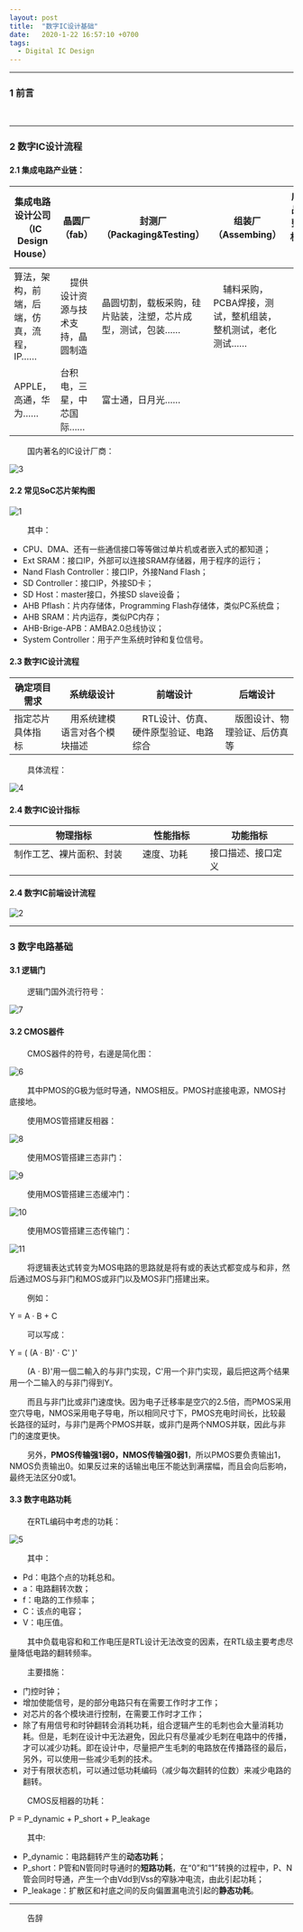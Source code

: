 ```yaml
---
layout: post
title:  "数字IC设计基础"
date:   2020-1-22 16:57:10 +0700
tags:
  - Digital IC Design
---
```


-------

### 1 前言 

&#160; &#160; &#160; &#160; 

----

### 2 数字IC设计流程

#### 2.1 集成电路产业链：

| 集成电路设计公司（IC Design House） | 晶圆厂（fab） | 封测厂（Packaging&Testing） | 组装厂（Assembing） | 成品整机&#160; &#160; &#160; &#160;   |
|---|---|---|---|---|
| 算法，架构，前端，后端，仿真，流程，IP…… | &#160; &#160; 提供设计资源与技术支持，晶圆制造 | 晶圆切割，载板采购，硅片贴装，注塑，芯片成型，测试，包装…… | &#160; &#160; 辅料采购，PCBA焊接，测试，整机组装，整机测试，老化测试…… | &#160; &#160; &#160; &#160; &#160; &#160; &#160;  | 
| APPLE，高通，华为…… | 台积电，三星，中芯国际…… | 富士通，日月光…… |  | &#160; &#160; &#160; &#160; &#160; &#160; &#160; &#160; &#160; &#160; &#160;  |



&#160; &#160; &#160; &#160; 国内著名的IC设计厂商：

![3](https://raw.githubusercontent.com/Verdvana/Verdvana.github.io/master/_posts/%E6%95%B0%E5%AD%97IC%E8%AE%BE%E8%AE%A1%E5%9F%BA%E7%A1%80/3.jpg)


#### 2.2 常见SoC芯片架构图

![1](https://raw.githubusercontent.com/Verdvana/Verdvana.github.io/master/_posts/%E6%95%B0%E5%AD%97IC%E8%AE%BE%E8%AE%A1%E5%9F%BA%E7%A1%80/1.jpg)

&#160; &#160; &#160; &#160; 其中：

* CPU、DMA、还有一些通信接口等等做过单片机或者嵌入式的都知道；
* Ext SRAM：接口IP，外部可以连接SRAM存储器，用于程序的运行；
* Nand Flash Controller：接口IP，外接Nand Flash；
* SD Controller：接口IP，外接SD卡；
* SD Host：master接口，外接SD slave设备；
* AHB Pflash：片内存储体，Programming Flash存储体，类似PC系统盘；
* AHB SRAM：片内运存，类似PC内存；
* AHB-Brige-APB：AMBA2.0总线协议；
* System Controller：用于产生系统时钟和复位信号。


#### 2.3 数字IC设计流程

| 确定项目需求 | 系统级设计 | 前端设计 | 后端设计 |
|---|---|---|---|
| 指定芯片具体指标&#160; &#160;  | &#160; &#160; 用系统建模语言对各个模块描述&#160; &#160;  | &#160; &#160; RTL设计、仿真、硬件原型验证、电路综合&#160; &#160;  | &#160; &#160; 版图设计、物理验证、后仿真等  |

&#160; &#160; &#160; &#160; 具体流程：

![4](https://raw.githubusercontent.com/Verdvana/Verdvana.github.io/master/_posts/%E6%95%B0%E5%AD%97IC%E8%AE%BE%E8%AE%A1%E5%9F%BA%E7%A1%80/4.jpg)

#### 2.4 数字IC设计指标

| 物理指标 | 性能指标 | 功能指标 |
|---|---|---|
| 制作工艺、裸片面积、封装&#160; &#160;&#160; &#160;   | 速度、功耗&#160; &#160;&#160; &#160;   | 接口描述、接口定义 |

#### 2.4 数字IC前端设计流程

![2](https://raw.githubusercontent.com/Verdvana/Verdvana.github.io/master/_posts/%E6%95%B0%E5%AD%97IC%E8%AE%BE%E8%AE%A1%E5%9F%BA%E7%A1%80/2.jpg)


----

### 3 数字电路基础

#### 3.1 逻辑门

&#160; &#160; &#160; &#160; 逻辑门国外流行符号：

![7](https://raw.githubusercontent.com/Verdvana/Verdvana.github.io/master/_posts/%E6%95%B0%E5%AD%97IC%E8%AE%BE%E8%AE%A1%E5%9F%BA%E7%A1%80/7.jpg)

#### 3.2 CMOS器件

&#160; &#160; &#160; &#160; CMOS器件的符号，右邊是简化图：

![6](https://raw.githubusercontent.com/Verdvana/Verdvana.github.io/master/_posts/%E6%95%B0%E5%AD%97IC%E8%AE%BE%E8%AE%A1%E5%9F%BA%E7%A1%80/6.jpg)


&#160; &#160; &#160; &#160; 其中PMOS的G极为低时导通，NMOS相反。PMOS衬底接电源，NMOS衬底接地。

&#160; &#160; &#160; &#160; 使用MOS管搭建反相器：

![8](https://raw.githubusercontent.com/Verdvana/Verdvana.github.io/master/_posts/%E6%95%B0%E5%AD%97IC%E8%AE%BE%E8%AE%A1%E5%9F%BA%E7%A1%80/8.jpg)

&#160; &#160; &#160; &#160; 使用MOS管搭建三态非门：

![9](https://raw.githubusercontent.com/Verdvana/Verdvana.github.io/master/_posts/%E6%95%B0%E5%AD%97IC%E8%AE%BE%E8%AE%A1%E5%9F%BA%E7%A1%80/9.jpg)

&#160; &#160; &#160; &#160; 使用MOS管搭建三态缓冲门：

![10](https://raw.githubusercontent.com/Verdvana/Verdvana.github.io/master/_posts/%E6%95%B0%E5%AD%97IC%E8%AE%BE%E8%AE%A1%E5%9F%BA%E7%A1%80/10.jpg)

&#160; &#160; &#160; &#160; 使用MOS管搭建三态传输门：

![11](https://raw.githubusercontent.com/Verdvana/Verdvana.github.io/master/_posts/%E6%95%B0%E5%AD%97IC%E8%AE%BE%E8%AE%A1%E5%9F%BA%E7%A1%80/11.jpg)

&#160; &#160; &#160; &#160; 将逻辑表达式转变为MOS电路的思路就是将有或的表达式都变成与和非，然后通过MOS与非门和MOS或非门以及MOS非门搭建出来。


&#160; &#160; &#160; &#160; 例如：

Y = A · B + C

&#160; &#160; &#160; &#160; 可以写成：

Y = ( (A · B)' · C' )'

&#160; &#160; &#160; &#160; (A · B)'用一個二輸入的与非门实现，C'用一个非门实现，最后把这两个结果用一个二输入的与非门得到Y。

&#160; &#160; &#160; &#160; 而且与非门比或非门速度快。因为电子迁移率是空穴的2.5倍，而PMOS采用空穴导电，NMOS采用电子导电，所以相同尺寸下，PMOS充电时间长，比较最长路径的延时，与非门是两个PMOS并联，或非门是两个NMOS并联，因此与非门的速度更快。

&#160; &#160; &#160; &#160; 另外，**PMOS传输强1弱0，NMOS传输强0弱1**，所以PMOS要负责输出1，NMOS负责输出0。如果反过来的话输出电压不能达到满摆幅，而且会向后影响，最终无法区分0或1。


#### 3.3 数字电路功耗

&#160; &#160; &#160; &#160; 在RTL编码中考虑的功耗：

![5](https://raw.githubusercontent.com/Verdvana/Verdvana.github.io/master/_posts/%E6%95%B0%E5%AD%97IC%E8%AE%BE%E8%AE%A1%E5%9F%BA%E7%A1%80/5.jpg)

&#160; &#160; &#160; &#160; 其中：

* Pd：电路个点的功耗总和。
* a：电路翻转次数；
* f：电路的工作频率；
* C：该点的电容；
* V：电压值。

&#160; &#160; &#160; &#160; 其中负载电容和和工作电压是RTL设计无法改变的因素，在RTL级主要考虑尽量降低电路的翻转频率。

&#160; &#160; &#160; &#160; 主要措施：

* 门控时钟；
* 增加使能信号，是的部分电路只有在需要工作时才工作；
* 对芯片的各个模块进行控制，在需要工作时才工作；
* 除了有用信号和时钟翻转会消耗功耗，组合逻辑产生的毛刺也会大量消耗功耗。但是，毛刺在设计中无法避免，因此只有尽量减少毛刺在电路中的传播，才可以减少功耗。即在设计中，尽量把产生毛刺的电路放在传播路径的最后，另外，可以使用一些减少毛刺的技术。
* 对于有限状态机，可以通过低功耗编码（减少每次翻转的位数）来减少电路的翻转。

&#160; &#160; &#160; &#160; CMOS反相器的功耗：

P = P_dynamic + P_short + P_leakage

&#160; &#160; &#160; &#160; 其中:
* P_dynamic：电路翻转产生的**动态功耗**；
* P_short：P管和N管同时导通时的**短路功耗**，在“0”和“1”转换的过程中，P、N管会同时导通，产生一个由Vdd到Vss的窄脉冲电流，由此引起功耗；
* P_leakage：扩散区和衬底之间的反向偏置漏电流引起的**静态功耗**。






----
&#160; &#160; &#160; &#160; 告辞

